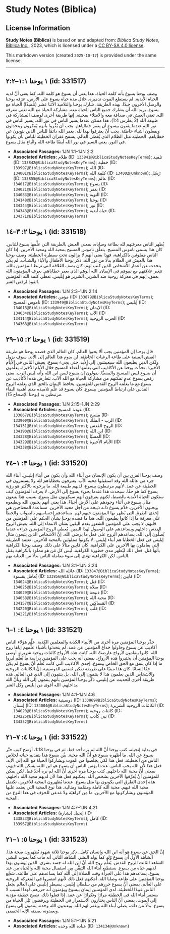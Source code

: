 # Study Notes (Biblica)

## License Information

**Study Notes (Biblica)** is based on and adapted from: _Biblica Study Notes_, [Biblica Inc.](https://www.biblica.com/), 2023, which is licensed under a [CC BY-SA 4.0 license](https://creativecommons.org/licenses/by-sa/4.0/legalcode.en).

This markdown version (created `2025-10-17`) is provided under the same license.



--------------------------------

## ١ يوحنا ١:١–٢:٢ (id: 331517)

وصف يوحنا يسوع بأنه كلمة الحياة. هذا يعني أن يسوع هو كلمة الله. كما يعني أنَّ لديه الحياة الأبدية. لم يستطع الموت تدميره. خلال مدة حياة يسوع على الأرض، عرَفه يوحنا والرسل الآخرون جيدًا. بهذه الطريقة، شارك يوحنا والتلاميذ الاثنا عشر (تلميذًا) الحياة مع يسوع. يريد الله أن يشارك جميع الناس الحياة معه. مشاركة الحياة مع الله تعني معرفة الله. تعني العيش في صداقة معه والامتلاء بمحبته. إنها طريقة أخرى لوصف المشاركة في طبيعة الله (2 بطرس 1:4\). هذا ممكن عندما يسير الناس في نور الله. يسير الناس في نور الله عندما يثقون بيسوع أن يغفر خطاياهم. يجب أن يُقِّروا بأنهم يُفكرون ويتحدثون ويفعلون أشياء خاطئة. يجب أنْ يعترفوا بهذا لله. يغفر الله دائمًا للناس الذين يتوبون عن خطاياهم. الخطيئة مثل الظلام الذي يُغطي العالم. يسمح غفران الخطيئة للناس بأن يكونوا في النور. يعني السير في نور الله أيضًا طاعة الله واتِّباع مثال يسوع.

* **Associated Passages:** 1JN 1:1–1JN 2:2
* **Associated Articles:** ظلام (ID: `133841@BiblicaStudyNotesKeyTerms`); تلميذ (ID: `133842@BiblicaStudyNotesKeyTerms`); خطية (ID: `133997@BiblicaStudyNotesKeyTerms`); الله (ID: `134001@BiblicaStudyNotesKeyTerms`); كلمة الله  (ID: `134002@Unknown`); رُسُل (ID: `133855@BiblicaStudyNotesKeyTerms`); عالم (ID: `134017@BiblicaStudyNotesKeyTerms`); يسوع (ID: `134021@BiblicaStudyNotesKeyTerms`); يغفر (ID: `134083@BiblicaStudyNotesKeyTerms`); التوبة (ID: `134148@BiblicaStudyNotesKeyTerms`); يوحنا (ID: `134344@BiblicaStudyNotesKeyTerms`); نور (ID: `134348@BiblicaStudyNotesKeyTerms`); حياة أبدية (ID: `134371@BiblicaStudyNotesKeyTerms`)

## ١ يوحنا ٢: ٣–١٤ (id: 331518)

يُظهر الناس معرفتهم لله بطاعة وصاياه، بمعنى العيش بالطريقة التي علَّمها يسوع للناس. كان هذا يسمى ناموس المسيح. يتعلَّق ناموس المسيح بمحبة الله ومحبة الآخرين. إذا كان الناس مملوئين بالكراهية، فهذا يعني أنهم لا يزالون تحت سيطرة الخطيئة. وصف يوحنا هذا بالعيش في الظلام بدلًا من نور الله. ذكر يوحنا الأطفال والآباء والشباب. لم يكن يتحدث عن أعمار الأشخاص الذين كتب لهم. كان يصف العَلاقة التي تربط المؤمنين بالله. تتغير علاقتهم مع نموهم في الإيمان. الله أبوهم الذي يغفر خطاياهم. يعرف المؤمنون الله بعمق. إنهم في معركة روحية ضد الشرير. الشرير هو إبليس. تعطي كلمة الله المؤمنين القوة لرفض الشر.

* **Associated Passages:** 1JN 2:3–1JN 2:14
* **Associated Articles:** مؤمن (ID: `133879@BiblicaStudyNotesKeyTerms`); ناموس المسيح (ID: `133949@BiblicaStudyNotesKeyTerms`); إبليس (ID: `134018@BiblicaStudyNotesKeyTerms`); الإيمان (ID: `134034@BiblicaStudyNotesKeyTerms`); الآب (ID: `134114@BiblicaStudyNotesKeyTerms`); الحرب الروحية (ID: `134368@BiblicaStudyNotesKeyTerms`)

## ١ يوحنا ٢: ١٥–٢٩ (id: 331519)

قال يوحنا إن المؤمنين يجب ألا يحبوا العالم. كان العالم الذي قصده يوحنا هو طريقة العيش المبنية على طاعة الرغبات الخاطئة. لن يدوم هذا العالم إلى الأبد. سوف يزول ولكن الذين يطيعون الله سيعيشون إلى الأبد. حتى يجيء يسوع، يعيش الناس في الأيام الأخيرة. تحدَّث يوحنا عن الأكاذيب التي يعلِّمها أعداء المسيح خلال الأيام الأخيرة. يعلِّمون أن يسوع ليس المسيح والمسيَّا. يقولون إن يسوع ليس ابن الله وأنه ليس الرب. يعني رفض يسوع عدم تمكنهم من مشاركة الحياة مع الله الآب. تتعارض هذه الأكاذيب عن يسوع مع ما يعلِّمه الروح القدس للمؤمنين. يحافظ الإيمان بالحق الذي يعلمه الروح القدس على ارتباط المؤمنين بيسوع. كان يسوع قد علَّم تلاميذه مدى أهمية البقاء مرتبطين به (يوحنا الإصحاح 15\).

* **Associated Passages:** 1JN 2:15–1JN 2:29
* **Associated Articles:** عودة المسيح (ID: `133867@BiblicaStudyNotesKeyTerms`); مسيح (ID: `133900@BiblicaStudyNotesKeyTerms`); الرب - الملك (ID: `134131@BiblicaStudyNotesKeyTerms`); الروح القدس (ID: `134190@BiblicaStudyNotesKeyTerms`); ابن الله (ID: `134328@BiblicaStudyNotesKeyTerms`); المسيّا (ID: `134329@BiblicaStudyNotesKeyTerms`); الأيام الأخيرة (ID: `134338@BiblicaStudyNotesKeyTerms`)

## ١ يوحنا ٣: ١–٢٤ (id: 331520)

وصف يوحنا الفرق بين أن يكون الإنسان من أبناء الله وأن يكون من أبناء إبليس. أبناء الله جزء من عائلة الله وقد استقبلوا محبة الآب. يعترفون بخطاياهم لله ولا يستمرون في الخطيئة عن عمد. لأنهم مرتبطون بيسوع، لديهم طبيعة الله. ما يرجونه بالأكثر هو رؤية يسوع كما هو حقًا. سيحدث هذا عندما يجيء يسوع إلى الأرض. لا يعرف المؤمنون كيف ستكون الحياة الأبدية بالضبط، لكنهم يعرفون أنهم سيكونون مثل يسوع. بسبب هذا يتبعون مثال يسوع في أثناء وجودهم على الأرض أحياءً. هذا يعني أنهم يحبون الله ويطيعوه ويحبون الآخرين. قدَّم يسوع ذاته ذبيحة من أجل محبة الآخرين. مساعدة المحتاجين هي إحدى الطرق التي يُظهر بها المؤمنون حبهم لهم. يساعدهم إحساسهم بالصواب والخطأ على معرفة ما إذا كانوا يطيعون الله. هذا ما قصده يوحنا بشأن الحكم على المؤمنين من قلبهم. لا يجب على المؤمنين الشعور بعدم اليقين بشأن الانتماء إلى الله. يعيش الروح القدس داخلهم ويساعدهم على الوصول لهذا اليقين. يُعطي الروح المؤمنين جراءة عندما يُصلُّون إلى الله. يساعدهم الروح على فعل ما يرضي الله. إنَّ الأشخاص الذين يتبعون مثال إبليس في فعل الخطايا هم أبناء إبليس. لا يكونوا مملوئين بالمحبة للآخرين. تعتمد الطريقة التي يعاملون بها الآخرين على الكراهية. كان قايين مثالًا على ذلك. وصف يوحنا الكراهية بأنها قتل. فعل ذلك ليُظهر مدى خطورة الكراهية. ليس كل مَن هو مملوء بالكراهية يقتل الناس. لكن الكراهية تؤدي إلى سوء معاملة الناس بدلًا من العناية بهم.

* **Associated Passages:** 1JN 3:1–1JN 3:24
* **Associated Articles:** عائلة الله (ID: `133847@BiblicaStudyNotesKeyTerms`); يُعامل بقسوة (ID: `133856@BiblicaStudyNotesKeyTerms`); قايين (ID: `134024@BiblicaStudyNotesKeyTerms`); قتل (ID: `134025@BiblicaStudyNotesKeyTerms`); صلاة (ID: `134029@BiblicaStudyNotesKeyTerms`); ذبيحة (ID: `134058@BiblicaStudyNotesKeyTerms`); محبة الله (ID: `134157@BiblicaStudyNotesKeyTerms`); المَساكِين (ID: `134220@BiblicaStudyNotesKeyTerms`); قلب (ID: `134221@BiblicaStudyNotesKeyTerms`)

## ١ يوحنا ٤: ١–٦ (id: 331521)

حذَّر يوحنا المؤمنين مرة أخرى من الأنبياء الكذبة والمعلمين الكذبة. علَّم هؤلاء الناس أكاذيب عن يسوع وحاولوا خداع المؤمنين عن عمد. لم يتحدثوا بأشياء علَّمهم إياها روح الله. كانوا ينقادون لأرواح عارضتْ الله. كانت هذه الأرواح كائنات روحية شريرة. أوصى يوحنا المؤمنين أن يختبروا هذه الأرواح. بمعني أنه يجب على المؤمنين دراسة ما يُعلَّم ليروا ما إذا كان يتفق مع الحق الخاص بيسوع. إحدى الأكاذيب التي كانت تُعلَّم أنَّ يسوع لم يكن حقًا إنسانًا. كان هذا مبنيًا على طريقة تفكير تُسمى الدوسيتية. إنَّ الكائنات الروحية والأشخاص الذين يعلمون هذا لا ينتمون إلى الله، بل ينتمون إلى الذي في العالم. هذه طريقة أخرى للحديث عن إبليس. ذكَّر يوحنا المؤمنين بأنهم ينتمون إلى الله وبأنَّ الله بداخلهم. الله أقوى من إبليس وكل الشر.

* **Associated Passages:** 1JN 4:1–1JN 4:6
* **Associated Articles:** دوسيتية (ID: `133969@BiblicaStudyNotesKeyTerms`); إنسان (ID: `134004@BiblicaStudyNotesKeyTerms`); الكائنات الروحية الشريرة (ID: `134020@BiblicaStudyNotesKeyTerms`); كائنات روحية (ID: `134225@BiblicaStudyNotesKeyTerms`); نبي كاذب (ID: `134352@BiblicaStudyNotesKeyTerms`)

## ١ يوحنا ٤: ٧–٢١ (id: 331522)

في بداية إنجيله، كتب يوحنا أنَّ الله لم يره أحد قط. ثم في يوحنا 1:18، أوضح كيف خبَّر يسوع عن الله. ما أظهره يسوع هو أنَّ الله محبة. بيَّن يسوع هذا بتقديم حياته لخلاص الناس من الخطيئة. فعل هذا لكي يخلصوا من الموت ويشاركوا الحياة مع الله إلى الأبد. فعل هذا لأن الله يحب الناس. عندما يؤمن الناس أن يسوع هو ابن الله، يسكن الله فيهم، بمعنى أنَّ محبة الله داخلهم. كتب يوحنا مرة أخرى أنَّ الله لم يره أحدٌ قط، لكن يمكن للمؤمنين أنْ يُعرِّفوا الآخرين بشخص الله. يمكنهم فعل هذا لأن لديهم محبة الله داخلهم. هذه إحدى الطرق التي يكونون بها مثل يسوع. عندما يُظهرون المحبة للآخرين، تكتمل محبة الله فيهم. محبة الله كاملة ومتمَّمة ومثالية. هذا نوع المحبة التي يعتمد عليها المؤمنون ويشاركونها مع الآخرين. ما مِن كراهيَة ولا مَدعى للخوف في هذا النوع من المحبة.

* **Associated Passages:** 1JN 4:7–1JN 4:21
* **Associated Articles:** إنجيل (بشارة) (ID: `133833@BiblicaStudyNotesKeyTerms`); كامل (ID: `133967@BiblicaStudyNotesKeyTerms`)

## ١ يوحنا ٥: ١–٢١ (id: 331523)

إنَّ الحق عن يسوع هو أنه ابن الله وإنسان كامل. ذكر يوحنا ثلاثة شهود يُظهرون صحة هذا. الشاهد الأول أن يسوع وُلد كما يولد البشر. الشاهد الثاني أنه مات كما يموت البشر. الشاهد الثالث الروح القدس. يُعلِّم روح الله أنَّ ابن الله له جسد بشري. الذين يؤمنون بهذا لديهم حياة من يسوع. يستطيع أبناء الله التيقُّن مِن استقبال محبة الله والحياة من عند يسوع. يساعدهم هذا على الجرأة وقت الصلاة إلى الله كما يساعدهم على طاعته. شجَّع يوحنا المؤمنين على طاعة وصايا الله. أمكنهم فعل ذلك لأنهم انتصروا في المعركة الروحية على العالم، بمعنى أنَّ يسوع حررهم من سلطان إبليس. يسيطر إبليس على العالم بجعل الناس عبيدًا للخطيئة. لدى المؤمنين إيمان بيسوع ويؤمنون أنه حررهم. لهذا السبب لا يستمر أبناء الله في الخطيئة مرارًا وتكرارًا عن عمد. إذا فعلوا ذلك، تصبح خطيئة مؤدية إلى الموت، بمعنى أنَّ الناس يختارون الاستمرار في الخطيئة ويرفضون نَيْل الحياة من يسوع. بدلًا من ذلك، يصلي أبناء الله ويغفر لهم الله. ويعبدون الله وحده. ينتمون إلى يسوع ويعبدونه بصفته الإله الحقيقي.

* **Associated Passages:** 1JN 5:1–1JN 5:21
* **Associated Articles:** عبادة الله وحده (ID: `134134@Unknown`)

